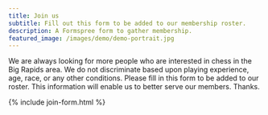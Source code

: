 ```yaml
---
title: Join us
subtitle: Fill out this form to be added to our membership roster.
description: A Formspree form to gather membership.
featured_image: /images/demo/demo-portrait.jpg
---
```


We are always looking for more people who are interested in chess in the Big Rapids area. We do not discriminate based upon playing experience, age, race, or any other conditions. Please fill in this form to be added to our roster. This information will enable us to better serve our members. Thanks.

{% include join-form.html %}

